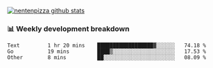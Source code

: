 [![nentenpizza github stats](https://github-readme-stats.vercel.app/api?username=nentenpizza&count_private=true)](https://github.com/anuraghazra/github-readme-stats)

### 📊 Weekly development breakdown
<!--START_SECTION:waka-->

```text
Text         1 hr 20 mins    ██████████████████▓░░░░░░   74.18 %
Go           19 mins         ████▒░░░░░░░░░░░░░░░░░░░░   17.53 %
Other        8 mins          ██░░░░░░░░░░░░░░░░░░░░░░░   08.09 %
```

<!--END_SECTION:waka-->

